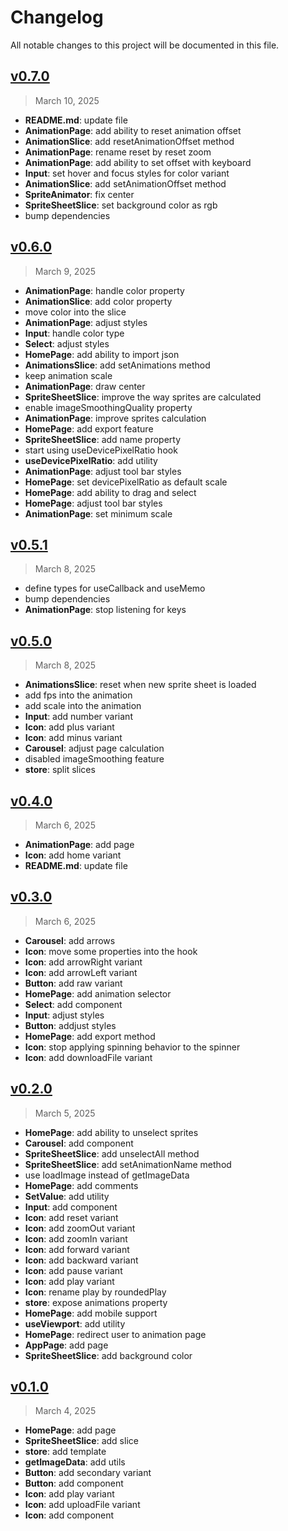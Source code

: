 # Changelog

All notable changes to this project will be documented in this file.

## [v0.7.0](https://github.com/agusmgarcia/next-spritesheet-parser/tree/v0.7.0)

> March 10, 2025

- **README.md**: update file
- **AnimationPage**: add ability to reset animation offset
- **AnimationSlice**: add resetAnimationOffset method
- **AnimationPage**: rename reset by reset zoom
- **AnimationPage**: add ability to set offset with keyboard
- **Input**: set hover and focus styles for color variant
- **AnimationSlice**: add setAnimationOffset method
- **SpriteAnimator**: fix center
- **SpriteSheetSlice**: set background color as rgb
- bump dependencies

## [v0.6.0](https://github.com/agusmgarcia/next-spritesheet-parser/tree/v0.6.0)

> March 9, 2025

- **AnimationPage**: handle color property
- **AnimationSlice**: add color property
- move color into the slice
- **AnimationPage**: adjust styles
- **Input**: handle color type
- **Select**: adjust styles
- **HomePage**: add ability to import json
- **AnimationsSlice**: add setAnimations method
- keep animation scale
- **AnimationPage**: draw center
- **SpriteSheetSlice**: improve the way sprites are calculated
- enable imageSmoothingQuality property
- **AnimationPage**: improve sprites calculation
- **HomePage**: add export feature
- **SpriteSheetSlice**: add name property
- start using useDevicePixelRatio hook
- **useDevicePixelRatio**: add utility
- **AnimationPage**: adjust tool bar styles
- **HomePage**: set devicePixelRatio as default scale
- **HomePage**: add ability to drag and select
- **HomePage**: adjust tool bar styles
- **AnimationPage**: set minimum scale

## [v0.5.1](https://github.com/agusmgarcia/next-spritesheet-parser/tree/v0.5.1)

> March 8, 2025

- define types for useCallback and useMemo
- bump dependencies
- **AnimationPage**: stop listening for keys

## [v0.5.0](https://github.com/agusmgarcia/next-spritesheet-parser/tree/v0.5.0)

> March 8, 2025

- **AnimationsSlice**: reset when new sprite sheet is loaded
- add fps into the animation
- add scale into the animation
- **Input**: add number variant
- **Icon**: add plus variant
- **Icon**: add minus variant
- **Carousel**: adjust page calculation
- disabled imageSmoothing feature
- **store**: split slices

## [v0.4.0](https://github.com/agusmgarcia/next-spritesheet-parser/tree/v0.4.0)

> March 6, 2025

- **AnimationPage**: add page
- **Icon**: add home variant
- **README.md**: update file

## [v0.3.0](https://github.com/agusmgarcia/next-spritesheet-parser/tree/v0.3.0)

> March 6, 2025

- **Carousel**: add arrows
- **Icon**: move some properties into the hook
- **Icon**: add arrowRight variant
- **Icon**: add arrowLeft variant
- **Button**: add raw variant
- **HomePage**: add animation selector
- **Select**: add component
- **Input**: adjust styles
- **Button**: addjust styles
- **HomePage**: add export method
- **Icon**: stop applying spinning behavior to the spinner
- **Icon**: add downloadFile variant

## [v0.2.0](https://github.com/agusmgarcia/next-spritesheet-parser/tree/v0.2.0)

> March 5, 2025

- **HomePage**: add ability to unselect sprites
- **Carousel**: add component
- **SpriteSheetSlice**: add unselectAll method
- **SpriteSheetSlice**: add setAnimationName method
- use loadImage instead of getImageData
- **HomePage**: add comments
- **SetValue**: add utility
- **Input**: add component
- **Icon**: add reset variant
- **Icon**: add zoomOut variant
- **Icon**: add zoomIn variant
- **Icon**: add forward variant
- **Icon**: add backward variant
- **Icon**: add pause variant
- **Icon**: add play variant
- **Icon**: rename play by roundedPlay
- **store**: expose animations property
- **HomePage**: add mobile support
- **useViewport**: add utility
- **HomePage**: redirect user to animation page
- **AppPage**: add page
- **SpriteSheetSlice**: add background color

## [v0.1.0](https://github.com/agusmgarcia/next-spritesheet-parser/tree/v0.1.0)

> March 4, 2025

- **HomePage**: add page
- **SpriteSheetSlice**: add slice
- **store**: add template
- **getImageData**: add utils
- **Button**: add secondary variant
- **Button**: add component
- **Icon**: add play variant
- **Icon**: add uploadFile variant
- **Icon**: add component
